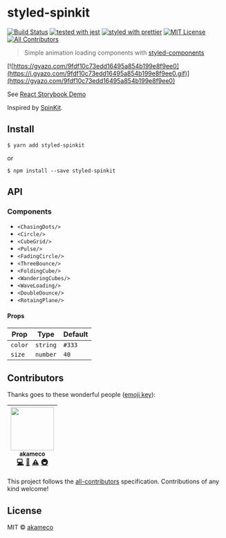 # styled-spinkit

[![Build Status](https://travis-ci.org/akameco/styled-spinkit.svg?branch=master)](https://travis-ci.org/akameco/styled-spinkit)
[![tested with jest](https://img.shields.io/badge/tested_with-jest-99424f.svg)](https://github.com/facebook/jest)
[![styled with prettier](https://img.shields.io/badge/styled_with-prettier-ff69b4.svg)](https://github.com/prettier/prettier)
[![MIT License](https://img.shields.io/npm/l/nps.svg?style=flat-square)](./license)
[![All Contributors](https://img.shields.io/badge/all_contributors-1-orange.svg?style=flat-square)](#contributors)

> Simple animation loading components with [styled-components](https://github.com/styled-components/styled-components)

[![https://gyazo.com/9fdf10c73edd16495a854b199e8f9ee0](https://i.gyazo.com/9fdf10c73edd16495a854b199e8f9ee0.gif)](https://gyazo.com/9fdf10c73edd16495a854b199e8f9ee0)

See [React Storybook Demo](https://akameco.github.io/styled-spinkit/?knob-color=magenta&knob-number=60&selectedKind=CubeGrid&selectedStory=render%20magenta%2060&full=0&down=1&left=1&panelRight=1&downPanel=storybook-addon-background%2Fbackground-panel)

Inspired by [SpinKit](https://github.com/tobiasahlin/SpinKit).

## Install

```
$ yarn add styled-spinkit
```

or

```
$ npm install --save styled-spinkit
```

## API

### Components

* `<ChasingDots/>`
* `<Circle/>`
* `<CubeGrid/>`
* `<Pulse/>`
* `<FadingCircle/>`
* `<ThreeBounce/>`
* `<FoldingCube/>`
* `<WanderingCubes/>`
* `<WaveLoading/>`
* `<DoubleDounce/>`
* `<RotaingPlane/>`

#### Props

| Prop    | Type     | Default |
| ------- | -------- | ------- |
| `color` | `string` | `#333`  |
| `size`  | `number` | `40`    |

## Contributors

Thanks goes to these wonderful people ([emoji key](https://github.com/kentcdodds/all-contributors#emoji-key)):

<!-- ALL-CONTRIBUTORS-LIST:START - Do not remove or modify this section -->

<!-- prettier-ignore -->
| [<img src="https://avatars2.githubusercontent.com/u/4002137?v=4" width="100px;"/><br /><sub><b>akameco</b></sub>](http://akameco.github.io)<br />[💻](https://github.com/akameco/styled-spinkit/commits?author=akameco "Code") [📖](https://github.com/akameco/styled-spinkit/commits?author=akameco "Documentation") [⚠️](https://github.com/akameco/styled-spinkit/commits?author=akameco "Tests") [🚇](#infra-akameco "Infrastructure (Hosting, Build-Tools, etc)") |
| :---: |

<!-- ALL-CONTRIBUTORS-LIST:END -->

This project follows the [all-contributors](https://github.com/kentcdodds/all-contributors) specification. Contributions of any kind welcome!

## License

MIT © [akameco](http://akameco.github.io)
